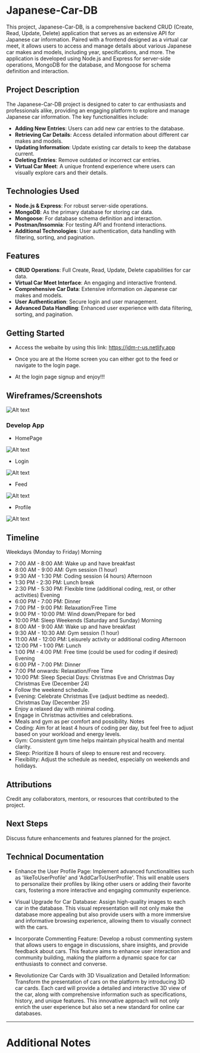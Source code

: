 # Japanese-Car-DB

This project, Japanese-Car-DB, is a comprehensive backend CRUD (Create, Read, Update, Delete) application that serves as an extensive API for Japanese car information. Paired with a frontend designed as a virtual car meet, it allows users to access and manage details about various Japanese car makes and models, including year, specifications, and more. The application is developed using Node.js and Express for server-side operations, MongoDB for the database, and Mongoose for schema definition and interaction.

## Project Description 

The Japanese-Car-DB project is designed to cater to car enthusiasts and professionals alike, providing an engaging platform to explore and manage Japanese car information. The key functionalities include:

- **Adding New Entries**: Users can add new car entries to the database.
- **Retrieving Car Details**: Access detailed information about different car makes and models.
- **Updating Information**: Update existing car details to keep the database current.
- **Deleting Entries**: Remove outdated or incorrect car entries.
- **Virtual Car Meet**: A unique frontend experience where users can visually explore cars and their details.

## Technologies Used

- **Node.js & Express**: For robust server-side operations.
- **MongoDB**: As the primary database for storing car data.
- **Mongoose**: For database schema definition and interaction.
- **Postman/Insomnia**: For testing API and frontend interactions.
- **Additional Technologies**: User authentication, data handling with filtering, sorting, and pagination.

## Features

- **CRUD Operations**: Full Create, Read, Update, Delete capabilities for car data.
- **Virtual Car Meet Interface**: An engaging and interactive frontend.
- **Comprehensive Car Data**: Extensive information on Japanese car makes and models.
- **User Authentication**: Secure login and user management.
- **Advanced Data Handling**: Enhanced user experience with data filtering, sorting, and pagination.

## Getting Started
- Access the webaite by using this link:
https://jdm-r-us.netlify.app

- Once you are at the Home screen you can either got to the feed or navigate to the login page.

- At the login page signup and enjoy!!!

## Wireframes/Screenshots
 ![Alt text](<assets/Wireframe.png>)

### Develop App

- HomePage

![Alt text](<assets/Homepage.png>)

- Login

![Alt text](<assets/Login.png>)

- Feed

![Alt text](<assets/Feed.png>)

- Profile

![Alt text](<>)

## Timeline
Weekdays (Monday to Friday)
Morning
* 7:00 AM - 8:00 AM: Wake up and have breakfast
* 8:00 AM - 9:00 AM: Gym session (1 hour)
* 9:30 AM - 1:30 PM: Coding session (4 hours)
Afternoon
* 1:30 PM - 2:30 PM: Lunch break
* 2:30 PM - 5:30 PM: Flexible time (additional coding, rest, or other activities)
Evening
* 6:00 PM - 7:00 PM: Dinner
* 7:00 PM - 9:00 PM: Relaxation/Free Time
* 9:00 PM - 10:00 PM: Wind down/Prepare for bed
* 10:00 PM: Sleep
Weekends (Saturday and Sunday)
Morning
* 8:00 AM - 9:00 AM: Wake up and have breakfast
* 9:30 AM - 10:30 AM: Gym session (1 hour)
* 11:00 AM - 12:00 PM: Leisurely activity or additional coding
Afternoon
* 12:00 PM - 1:00 PM: Lunch
* 1:00 PM - 4:00 PM: Free time (could be used for coding if desired)
Evening
* 6:00 PM - 7:00 PM: Dinner
* 7:00 PM onwards: Relaxation/Free Time
* 10:00 PM: Sleep
Special Days: Christmas Eve and Christmas Day
Christmas Eve (December 24)
* Follow the weekend schedule.
* Evening: Celebrate Christmas Eve (adjust bedtime as needed).
Christmas Day (December 25)
* Enjoy a relaxed day with minimal coding.
* Engage in Christmas activities and celebrations.
* Meals and gym as per comfort and possibility.
Notes
* Coding: Aim for at least 4 hours of coding per day, but feel free to adjust based on your workload and energy levels.
* Gym: Consistent gym time helps maintain physical health and mental clarity.
* Sleep: Prioritize 8 hours of sleep to ensure rest and recovery.
* Flexibility: Adjust the schedule as needed, especially on weekends and holidays.

## Attributions

Credit any collaborators, mentors, or resources that contributed to the project.

## Next Steps

Discuss future enhancements and features planned for the project.

## Technical Documentation

- Enhance the User Profile Page: Implement advanced functionalities such as 'likeToUserProfile' and 'AddCarToUserProfile'. This will enable users to personalize their profiles by liking other users or adding their favorite cars, fostering a more interactive and engaging community experience.

- Visual Upgrade for Car Database: Assign high-quality images to each car in the database. This visual representation will not only make the database more appealing but also provide users with a more immersive and informative browsing experience, allowing them to visually connect with the cars.

 - Incorporate Commenting Feature: Develop a robust commenting system that allows users to engage in discussions, share insights, and provide feedback about cars. This feature aims to enhance user interaction and community building, making the platform a dynamic space for car enthusiasts to connect and converse.

 - Revolutionize Car Cards with 3D Visualization and Detailed Information: Transform the presentation of cars on the platform by introducing 3D car cards. Each card will provide a detailed and interactive 3D view of the car, along with comprehensive information such as specifications, history, and unique features. This innovative approach will not only enrich the user experience but also set a new standard for online car databases.

---

# Additional Notes

